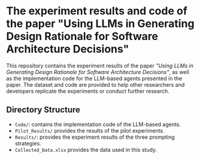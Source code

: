 # The experiment results and code of the paper "Using LLMs in Generating Design Rationale for Software Architecture Decisions"

This repository contains the experiment results of the paper *"Using LLMs in Generating Design Rationale for Software Architecture Decisions"*, as well as the implementation code for the LLM-based agents presented in the paper. The dataset and code are provided to help other researchers and developers replicate the experiments or conduct further research.

## Directory Structure
- `Code/`: contains the implementation code of the LLM-based agents.
- `Pilot_Results/` provides the results of the pilot experiments.
- `Results/`: provides the experiment results of the three prompting strategies.
- `Collected_Data.xlsx` provides the data used in this study.